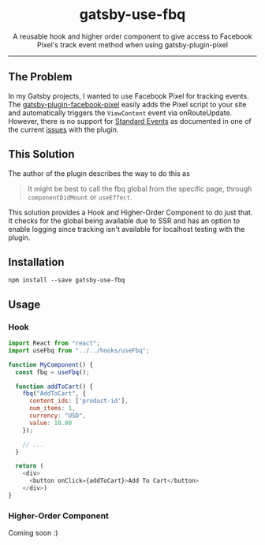 <div align="center">
<h1>gatsby-use-fbq</h1>

<p>A reusable hook and higher order component to give access to Facebook Pixel's track event method when using gatsby-plugin-pixel</p>

</div>

<hr />

## The Problem

In my Gatsby projects, I wanted to use Facebook Pixel for tracking events. The [gatsby-plugin-facebook-pixel](https://github.com/gabefromutah/gatsby-plugin-facebook-pixel) easily adds the Pixel script to your site and automatically triggers the `ViewContent` event via onRouteUpdate. However, there is no support for [Standard Events](https://developers.facebook.com/docs/facebook-pixel/reference) as documented in one of the current [issues](https://github.com/gabefromutah/gatsby-plugin-facebook-pixel/issues/4) with the plugin.

## This Solution

The author of the plugin describes the way to do this as

> It might be best to call the fbq global from the specific page, through `componentDidMount` or `useEffect`.

This solution provides a Hook and Higher-Order Component to do just that. It checks for the global being available due to SSR and has an option to enable logging since tracking isn't available for localhost testing with the plugin.

## Installation

`npm install --save gatsby-use-fbq`

## Usage

### Hook

```javascript
import React from "react";
import useFbq from "../../hooks/useFbq";

function MyComponent() {
  const fbq = useFbq();

  function addToCart() {
    fbq("AddToCart", {
      content_ids: ['product-id'],
      num_items: 1,
      currency: "USD",
      value: 10.00
    });

    // ...
  }

  return (
    <div>
      <button onClick={addToCart}>Add To Cart</button>
    </div>)
}
```

### Higher-Order Component

Coming soon :)
